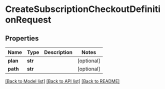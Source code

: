 # CreateSubscriptionCheckoutDefinitionRequest

## Properties
Name | Type | Description | Notes
------------ | ------------- | ------------- | -------------
**plan** | **str** |  | [optional] 
**path** | **str** |  | [optional] 

[[Back to Model list]](../README.md#documentation-for-models) [[Back to API list]](../README.md#documentation-for-api-endpoints) [[Back to README]](../README.md)

